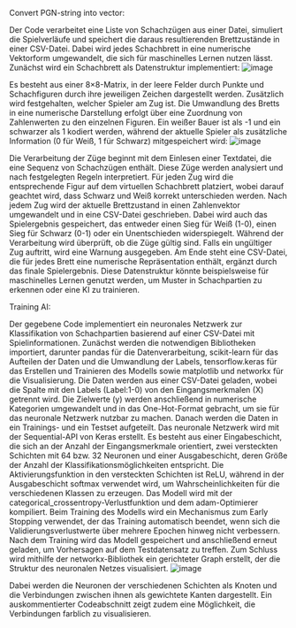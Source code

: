 Convert PGN-string into vector:

Der Code verarbeitet eine Liste von Schachzügen aus einer Datei, simuliert die Spielverläufe und speichert die daraus resultierenden Brettzustände in einer CSV-Datei. Dabei wird jedes Schachbrett in eine numerische Vektorform umgewandelt, die sich für maschinelles Lernen nutzen lässt.
Zunächst wird ein Schachbrett als Datenstruktur implementiert:
![image](https://github.com/user-attachments/assets/dafa72e7-3be9-4b41-8a9b-388d0a97e709)

Es besteht aus einer 8×8-Matrix, in der leere Felder durch Punkte und Schachfiguren durch ihre jeweiligen Zeichen dargestellt werden. Zusätzlich wird festgehalten, welcher Spieler am Zug ist. Die Umwandlung des Bretts in eine numerische Darstellung erfolgt über eine Zuordnung von Zahlenwerten zu den einzelnen Figuren. Ein weißer Bauer ist als -1 und ein schwarzer als 1 kodiert werden, während der aktuelle Spieler als zusätzliche Information (0 für Weiß, 1 für Schwarz) mitgespeichert wird:
![image](https://github.com/user-attachments/assets/eed2e9fe-9727-41ef-9df8-142f0995cbb8)

Die Verarbeitung der Züge beginnt mit dem Einlesen einer Textdatei, die eine Sequenz von Schachzügen enthält. Diese Züge werden analysiert und nach festgelegten Regeln interpretiert. Für jeden Zug wird die entsprechende Figur auf dem virtuellen Schachbrett platziert, wobei darauf geachtet wird, dass Schwarz und Weiß korrekt unterschieden werden. Nach jedem Zug wird der aktuelle Brettzustand in einen Zahlenvektor umgewandelt und in eine CSV-Datei geschrieben. Dabei wird auch das Spielergebnis gespeichert, das entweder einen Sieg für Weiß (1-0), einen Sieg für Schwarz (0-1) oder ein Unentschieden widerspiegelt.
Während der Verarbeitung wird überprüft, ob die Züge gültig sind. Falls ein ungültiger Zug auftritt, wird eine Warnung ausgegeben. Am Ende steht eine CSV-Datei, die für jedes Brett eine numerische Repräsentation enthält, ergänzt durch das finale Spielergebnis. Diese Datenstruktur könnte beispielsweise für maschinelles Lernen genutzt werden, um Muster in Schachpartien zu erkennen oder eine KI zu trainieren.

Training AI: 

Der gegebene Code implementiert ein neuronales Netzwerk zur Klassifikation von Schachpartien basierend auf einer CSV-Datei mit Spielinformationen. Zunächst werden die notwendigen Bibliotheken importiert, darunter pandas für die Datenverarbeitung, scikit-learn für das Aufteilen der Daten und die Umwandlung der Labels, tensorflow.keras für das Erstellen und Trainieren des Modells sowie matplotlib und networkx für die Visualisierung.
Die Daten werden aus einer CSV-Datei geladen, wobei die Spalte mit den Labels (Label:1-0) von den Eingangsmerkmalen (X) getrennt wird. Die Zielwerte (y) werden anschließend in numerische Kategorien umgewandelt und in das One-Hot-Format gebracht, um sie für das neuronale Netzwerk nutzbar zu machen. Danach werden die Daten in ein Trainings- und ein Testset aufgeteilt.
Das neuronale Netzwerk wird mit der Sequential-API von Keras erstellt. Es besteht aus einer Eingabeschicht, die sich an der Anzahl der Eingangsmerkmale orientiert, zwei versteckten Schichten mit 64 bzw. 32 Neuronen und einer Ausgabeschicht, deren Größe der Anzahl der Klassifikationsmöglichkeiten entspricht. Die Aktivierungsfunktion in den versteckten Schichten ist ReLU, während in der Ausgabeschicht softmax verwendet wird, um Wahrscheinlichkeiten für die verschiedenen Klassen zu erzeugen. Das Modell wird mit der categorical_crossentropy-Verlustfunktion und dem adam-Optimierer kompiliert.
Beim Training des Modells wird ein Mechanismus zum Early Stopping verwendet, der das Training automatisch beendet, wenn sich die Validierungsverlustwerte über mehrere Epochen hinweg nicht verbessern. Nach dem Training wird das Modell gespeichert und anschließend erneut geladen, um Vorhersagen auf dem Testdatensatz zu treffen.
Zum Schluss wird mithilfe der networkx-Bibliothek ein gerichteter Graph erstellt, der die Struktur des neuronalen Netzes visualisiert. 
![image](https://github.com/user-attachments/assets/dc44d258-3500-4470-8156-58b5e66a4a95)

Dabei werden die Neuronen der verschiedenen Schichten als Knoten und die Verbindungen zwischen ihnen als gewichtete Kanten dargestellt. Ein auskommentierter Codeabschnitt zeigt zudem eine Möglichkeit, die Verbindungen farblich zu visualisieren.

